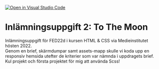 [![Open in Visual Studio Code](https://classroom.github.com/assets/open-in-vscode-c66648af7eb3fe8bc4f294546bfd86ef473780cde1dea487d3c4ff354943c9ae.svg)](https://classroom.github.com/online_ide?assignment_repo_id=8871504&assignment_repo_type=AssignmentRepo)
# Inlämningsuppgift 2: To The Moon

Inlämningsuppgift för FED22d i kursen HTML & CSS via Medieinstitutet hösten 2022.
<br>
Genom en brief, skärmdumpar samt assets-mapp skulle vi koda upp en responsiv hemsida utefter de kriterier som var nämnda i uppdragets brief.
Kul projekt och första projektet för mig att använda Scss!

